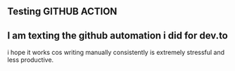 ## Testing GITHUB ACTION

## I am texting the github automation i did for dev.to

i hope it works cos writing manually consistently is extremely stressful and less productive.

